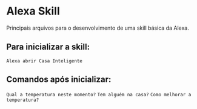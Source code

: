 # Alexa Skill

Principais arquivos para o desenvolvimento de uma skill básica da Alexa.

## Para inicializar a skill:
  `Alexa abrir Casa Inteligente`

## Comandos após inicializar:
  `Qual a temperatura neste momento?`
  `Tem alguém na casa?`
  `Como melhorar a temperatura?`

